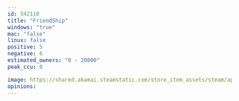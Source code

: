 ```yaml
---
id: 542110
title: "FriendShip"
windows: "true"
mac: "false"
linux: false
positive: 5
negative: 6
estimated_owners: "0 - 20000"
peak_ccu: 0

image: https://shared.akamai.steamstatic.com/store_item_assets/steam/apps/542110/header.jpg?t=1667232942
opinions:
---
```

